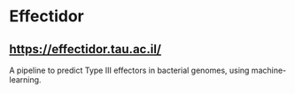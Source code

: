 # Effectidor
## https://effectidor.tau.ac.il/
A pipeline to predict Type III effectors in bacterial genomes, using machine-learning.
